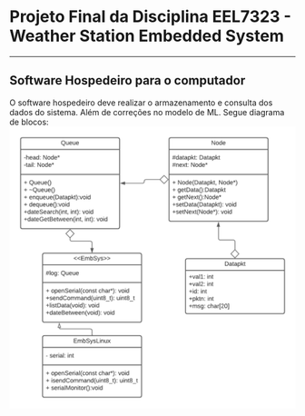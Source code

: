 # Projeto Final da Disciplina EEL7323 - Weather Station Embedded System

---

## Software Hospedeiro para o computador

O software hospedeiro deve realizar o armazenamento e consulta dos dados do sistema. Além de correções no modelo de ML. Segue diagrama de blocos:
![alt text](https://github.com/GOAguiar99/EEL7323-Projeto_Final/blob/master/Code/Host_Computer_Software/Diagrama%20em%20branco.png)


